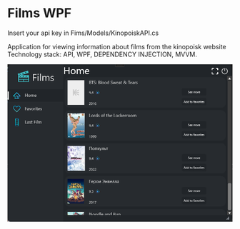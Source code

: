 # Films WPF

 Insert your api key in Fims/Models/KinopoiskAPI.cs

Application for viewing information about films from the kinopoisk website
Technology stack: API, WPF, DEPENDENCY INJECTION, MVVM.

![Preview](./materials/HOME.png)